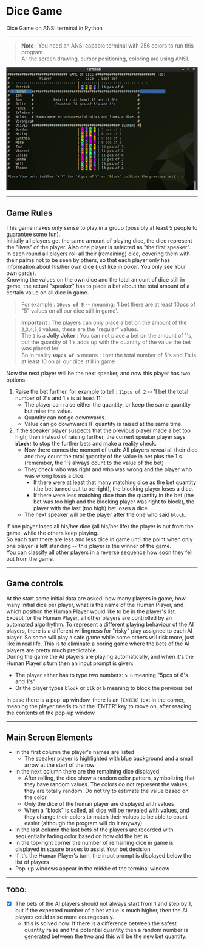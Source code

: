 # Dice Game
Dice Game on ANSI terminal in Python

---

> **Note** : You need an ANSI capable terminal with 256 colors to run this program.  
> All the screen drawing, cursor positioning, coloring are using ANSI.

![Screenshot](https://github.com/oliverbacsi/DiceGame/blob/main/Screenshot.png)

---

## Game Rules

This game makes only sense to play in a group (possibly at least 5 people to guarantee some fun).  
Initially all players get the same amount of playing dice, the dice represent the "lives" of the player. Also one player is selected as "the first speaker".  
In each round all players roll all their (remaining) dice, covering them with their palms not to be seen by others, so that each player only has information about his/her own dice (just like in poker, You only see Your own cards).  
Knowing the values on the own dice and the total amount of dice still in game, the actual "speaker" has to place a bet about the total amount of a certain value on all dice in game.  

> For example : **`10pcs of 5`** -- meaning: 'I bet there are at least 10pcs of "5" values on all our dice still in game'.  

> **Important** : The players can only place a bet on the amount of the `2`,`3`,`4`,`5`,`6` values, these are the "regular" values.  
> The `1` is a **Jolly Joker** : You can not place a bet on the amount of 1's, but the quantity of 1's adds up with the quantity of the value the bet was placed for.  
> So in reality **`10pcs of 5`** means : I bet the total number of 5's and 1's is at least 10 on all our dice still in game

Now the next player will be the next speaker, and now this player has two options:  

1. Raise the bet further, for example to tell : `11pcs of 2` -- 'I bet the total number of 2's and 1's is at least 11'  
	- The player can raise either the quantity, or keep the same quantity but raise the value.
	- Quantity can not go downwards.
	- Value can go downwards IF quantity is raised at the same time.  
2. If the speaker player suspects that the previous player made a bet too high, then instead of raising further, the current speaker player says **`block!`** to stop the further bets and make a reality check.
	- Now there comes the moment of truth: All players reveal all their dice and they count the total quantity of the value in bet plus the 1's. (remember, the 1's always count to the value of the bet)  
	- They check who was right and who was wrong and the player who was wrong loses a dice:
		- If there were at least that many matching dice as the bet quantity (the bet turned out to be right), the blocking player loses a dice.
		- If there were less matching dice than the quantity in the bet (the bet was too high and the blocking player was right to block), the player with the last (too high) bet loses a dice.
	- The next speaker will be the player after the one who said `block`.

If one player loses all his/her dice (all his/her life) the player is out from the game, while the others keep playing.  
So each turn there are less and less dice in game until the point when only one player is left standing -- this player is the winner of the game.  
You can classify all other players in a reverse sequence how soon they fell out from the game.

---

## Game controls

At the start some initial data are asked: how many players in game, how many initial dice per player, what is the name of the Human Player, and which position the Human Player would like to be in the player's list.  
Except for the Human Player, all other players are controlled by an automated algorhythm. To represent a different playing behaviour of the AI players, there is a different willingness for "risky" play assigned to each AI player. So some will play a safe game while some others will risk more, just like in real life. This is to eliminate a boring game where the bets of the AI players are pretty much predictable.  
During the game the AI players are playing automatically, and when it's the Human Player's turn then an input prompt is given:  

- The player either has to type two numbers: `5 6` meaning "5pcs of 6's and 1's"
- Or the player types `block` or `blk` or `b` meaning to block the previous bet

In case there is a pop-up window, there is an `[ENTER]` text in the corner, meaning the player needs to hit the 'ENTER' key to move on, after reading the contents of the pop-up window.

---

## Main Screen Elements

- In the first column the player's names are listed
	- The speaker player is highlighted with blue background and a small arrow at the start of the row
- In the next column there are the remaining dice displayed
	- After rolling, the dice show a random color pattern, symbolizing that they have random values. The colors do not represent the values, they are totally random. Do not try to estimate the value based on the color.
	- Only the dice of the human player are displayed with values
	- When a "block" is called, all dice will be revealed with values, and they change their colors to match their values to be able to count easier (although the program will do it anyway)
- In the last column the last bets of the players are recorded with sequentially fading color based on how old the bet is
- In the top-right corner the number of remaining dice in game is displayed in square braces to assist Your bet decision
- If it's the Human Player's turn, the input prompt is displayed below the list of players
- Pop-up windows appear in the middle of the terminal window

---

### TODO:

- [x] The bets of the AI players should not always start from 1 and step by 1, but if the expected number of a bet value is much higher, then the AI players could raise more courageously.
	- this is solved now: If there is a difference between the safest quantity raise and the potential quantity then a random number is generated between the two and this will be the new bet quantity.
